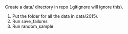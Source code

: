 
Create a data/ directory in repo (.gitignore will ignore this).
1. Put the folder for all the data in data/2015/.
2. Run save_failures
3. Run random_sample
